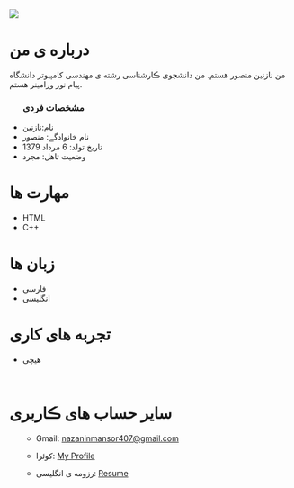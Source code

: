 <img src="https://avatars.githubusercontent.com/u/80045623?s=400&u=05b5704b89547166476e5ae337a90ef464b508da&v=4"/>

 <h1> درباره ی من</h1>
  <p> من نازنین منصور هستم. من دانشجوی ڪارشناسی رشته ی مهندسی کامپیوتر دانشگاه پیام نور ورامینر هستم.</p>
  
  <ul>
    <h3> مشخصات فردی</h3>
  <li>نام:نازنین</li>
  <li>نام خانوادگے: منصور</li>
  <li>تاریخ تولد: 6 مرداد 1379</li>
  <li>وضعیت تاهل: مجرد</li>

</ul>

  
<h1>مهارت ها</h1>

<ul>
  <li>HTML</li>
  <li>C++</li>
</ul>
<h1> زبان ها</h1>
<ul>
  <li>فارسی</li>
    <li>انگلیسی</li>
</ul>

<h1> تجربه های کاری </h1>
<ul>
   <li>هیچی</li>
</ul>

<br/>

<h1> سایر حساب های ڪاربری </h1>
<ul>
 
   - Gmail: nazaninmansor407@gmail.com

   - کوئرا: <a href="https://quera.ir/profile/nazaninmansori">My Profile</a>

   - رزومه ی انگلیسی: <a href="https://nazaninmansori.github.io/resume.EN/"> Resume </a>
</ul>
